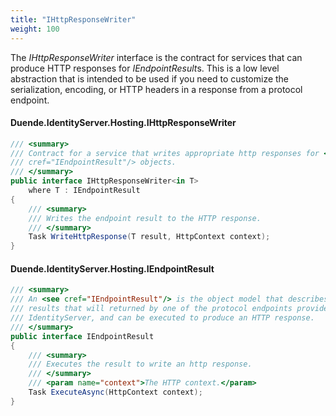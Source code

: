 ```yaml
---
title: "IHttpResponseWriter"
weight: 100
---
```


The *IHttpResponseWriter* interface is the contract for services that can produce HTTP responses for *IEndpointResult*s. This is a low level abstraction that is intended to be used if you need to customize the serialization, encoding, or HTTP headers in a response from a protocol endpoint.

#### Duende.IdentityServer.Hosting.IHttpResponseWriter

```cs
/// <summary>
/// Contract for a service that writes appropriate http responses for <see
/// cref="IEndpointResult"/> objects.
/// </summary>
public interface IHttpResponseWriter<in T>
    where T : IEndpointResult
{
    /// <summary>
    /// Writes the endpoint result to the HTTP response.
    /// </summary>
    Task WriteHttpResponse(T result, HttpContext context);
}
```

#### Duende.IdentityServer.Hosting.IEndpointResult

```cs
/// <summary>
/// An <see cref="IEndpointResult"/> is the object model that describes the
/// results that will returned by one of the protocol endpoints provided by
/// IdentityServer, and can be executed to produce an HTTP response.
/// </summary>
public interface IEndpointResult
{
    /// <summary>
    /// Executes the result to write an http response.
    /// </summary>
    /// <param name="context">The HTTP context.</param>
    Task ExecuteAsync(HttpContext context);
}
```